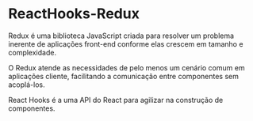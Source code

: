 # ReactHooks-Redux

Redux é uma biblioteca JavaScript criada para resolver um problema inerente de aplicações front-end conforme elas crescem em tamanho e complexidade.

O Redux atende as necessidades de pelo menos um cenário comum em aplicações cliente, facilitando a comunicação entre componentes sem acoplá-los. 

React Hooks é a uma API do React para agilizar na construção de componentes.

